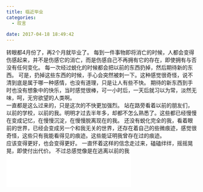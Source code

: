 ```yaml
---
title: 临近毕业
categories:
  - 叹言
 
date: 2017-04-18 18:49:42
---
```

<p></p>
<!-- more -->
转眼都4月份了，再2个月就毕业了。
每到一件事物即将消亡的时候，人都会变得伤感起来，并不是伤感它的消亡，而是伤感自己不再拥有它的存在，即使拥有与否没有任何变化。
每一次经过蜕化的时候都会把以前的东西扔掉，然后期待新的东西。
可是，扔掉这些东西的时候，手心会突然被刺一下。这种感觉很奇怪，说不清到底是属于哪一种感情，也没有道理，只是让人有些不快。
期待的新东西到手时也没有想象中的快乐，当时感觉很棒，可一小时后，一天后就习以为常，淡然无味，呵，无穷欲望的人类啊。

</br>
一直都是这么过来的，只是这次的不快更加强烈。
站在路旁看着以前的朋友们，以前的学校，以前的我。明明才过去半年多，却都不怎么熟悉了。这些都已经慢慢在变成记忆，在慢慢沉淀，在慢慢脱离现在的我。
还没有蜕化完全的我，看着眼前的世界，已经会变成另一个和我无关的世界，还存在着自己的些微痕迹，感觉很奇怪，这些只有我能看得见的痕迹。这些能证明我曾存在过的痕迹。

</br>
应该变得更好，也会变得更好。
一直怀着这样的信念走过来，磕磕绊绊，摇摇晃晃，即使付出代价。
不过总感觉像是在逃离以前的我

</br>
	

<iframe frameborder="no" border="0" marginwidth="0" marginheight="0" width=330 height=86 src="//music.163.com/outchain/player?type=2&id=35955908&auto=1&height=66"></iframe>
